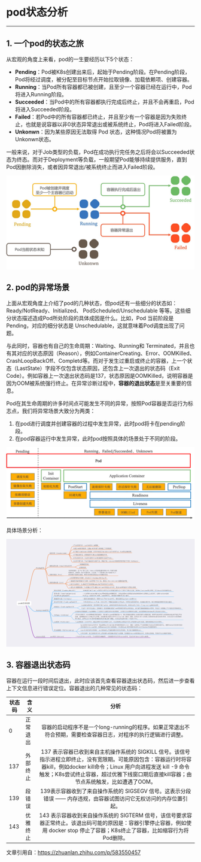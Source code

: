 # pod状态分析

------

## 1. 一个pod的状态之旅

从宏观的角度上来看，pod的一生要经历以下5个状态：

- **Pending**：Pod被K8s创建出来后，起始于Pending阶段。在Pending阶段，Pod将经过调度，被分配至目标节点开始拉取镜像、加载依赖项、创建容器。
- **Running**：当Pod所有容器都已被创建，且至少一个容器已经在运行中，Pod将进入Running阶段。
- **Succeeded**：当Pod中的所有容器都执行完成后终止，并且不会再重启，Pod将进入Succeeded阶段。
- **Failed**：若Pod中的所有容器都已终止，并且至少有一个容器是因为失败终止，也就是说容器以非0状态异常退出或被系统终止，Pod将进入Failed阶段。
- **Unkonwn**：因为某些原因无法取得 Pod 状态，这种情况Pod将被置为Unkonwn状态。

一般来说，对于Job类型的负载，Pod在成功执行完任务之后将会以Succeeded状态为终态。而对于Deployment等负载，一般期望Pod能够持续提供服务，直到Pod因删除消失，或者因异常退出/被系统终止而进入Failed阶段。

<img src="image/v2-c1f0ef376ba1a8b5661d8c4c7939b8f4_1440w.jpg" alt="v2-c1f0ef376ba1a8b5661d8c4c7939b8f4_1440w" style="zoom:50%;" />

## 2. pod的异常场景

上面从宏观角度上介绍了pod的几种状态，但pod还有一些细分的状态如：Ready/NotReady、Initialized、 PodScheduled/Unschedulable 等等。这些细分状态描述造成Pod所处阶段的具体成因是什么。比如，Pod 当前阶段是Pending，对应的细分状态是 Unschedulable，这就意味着Pod调度出现了问题。

与此同时，容器也有自己的生命周期：Waiting、Running和 Terminated，并且也有其对应的状态原因（Reason），例如ContainerCreating、Error、OOMKilled、CrashLoopBackOff、Completd等。而对于发生过重启或终止的容器，上一个状态（LastState）字段不仅包含状态原因，还包含上一次退出的状态码（Exit Code）。例如容器上一次退出状态码是137，状态原因是OOMKilled，说明容器是因为OOM被系统强行终止。在异常诊断过程中，**容器的退出状态**是至关重要的信息。

Pod在其生命周期的许多时间点可能发生不同的异常，按照Pod容器是否运行为标志点，我们将异常场景大致分为两类：

1. 在pod进行调度并创建容器的过程中发生异常，此时pod将卡在pending阶段。
2. 在pod容器运行中发生异常，此时pod按照具体的场景处于不同的阶段。

<img src="image/v2-fcfebbc2fbcafff21d56c94cf7590c99_1440w (1).webp" alt="v2-fcfebbc2fbcafff21d56c94cf7590c99_1440w (1)" style="zoom:67%;" />

具体场景分析：

![pod异常场景](image/pod异常场景.jpg)

## 3. 容器退出状态码

容器在运行一段时间后退出，此时应该首先查看容器退出状态码，然后进一步查看上下文信息进行错误定位。容器退出的几种常见的状态码：

| 状态码 | 含义     |                             分析                             |
| ------ | -------- | :----------------------------------------------------------: |
| 0      | 正常退出 | 容器的启动程序不是一个long-running的程序。如果正常退出不符合预期，需要检查容器日志，对程序的执行逻辑进行调整。 |
| 137    | 外部终止 | 137 表示容器已收到来自主机操作系统的 SIGKILL 信号。该信号指示进程立即终止，没有宽限期。可能原因包含：容器运行时将容器kill，例如docker kill命令；Linux 用户向进程发送 kill -9 命令触发；K8s尝试终止容器，超过优雅下线窗口期后直接kill容器；由节点系统触发，比如遭遇了OOM。 |
| 139    | 段错误   | 139表示容器收到了来自操作系统的 SIGSEGV 信号。这表示分段错误 —— 内存违规，由容器试图访问它无权访问的内存位置引起。 |
| 143    | 优雅终止 | 143 表示容器收到来自操作系统的 SIGTERM 信号，该信号要求容器正常终止。该退出码可能的原因是：容器引擎停止容器，例如使用 docker stop 停止了容器；K8s终止了容器，比如缩容行为将Pod删除。 |



文章引用自：https://zhuanlan.zhihu.com/p/583550457
